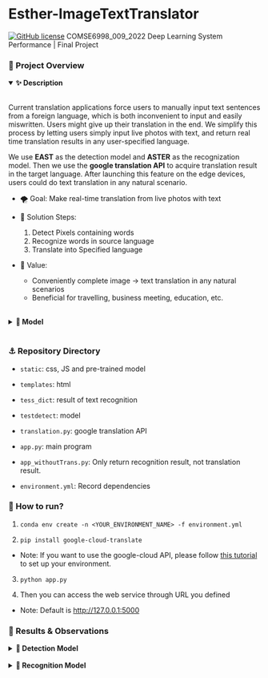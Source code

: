# Esther-ImageTextTranslator

[![GitHub license](https://img.shields.io/github/license/Naereen/StrapDown.js.svg)](https://github.com/Naereen/StrapDown.js/blob/master/LICENSE)
COMSE6998_009_2022 Deep Learning System Performance | Final Project

###  🌟 Project Overview



<details open>
<summary>
 <strong>✨ Description</strong>
</summary>
  
<br/>
  
Current translation applications force users to manually input text sentences from a foreign language, which is both inconvenient to input and easily miswritten. Users might give up their translation in the end. We simplify this process by letting users simply input live photos with text, and return real time translation results in any user-specified language. 
  
We use **EAST** as the detection model and **ASTER** as the recognization model. Then we use the **google translation API** to acquire translation result in the target language. After launching this feature on the edge devices, users could do text translation in any natural scenario. 

  
  - 🌪 Goal: Make real-time translation from live photos with text
  
  - 💫 Solution Steps:
    1. Detect Pixels containing words
    2. Recognize words in source language
    3. Translate into Specified language
  
  - 🌊 Value:
    - Conveniently complete image -> text translation in any natural scenarios
    - Beneficial for travelling, business meeting, education, etc.
  
</details>

<br/>

<details >
<summary>
 <strong>🍻 Model</strong>
</summary>
  

 <details open>
 <summary>
  <strong>☕️ Model Architecture</strong>
 </summary>
<img width="505" alt="demo" src="https://user-images.githubusercontent.com/63638608/167324908-2a0f45db-e54e-49d1-8f8b-478175fb3358.png">


 </details>

 <br/>


 <details open>
 <summary>
  <strong>🧊 Detector Model</strong>
 </summary>

<img width="505" alt="demo" src="https://user-images.githubusercontent.com/63638608/167324951-57312e67-993a-4e50-879b-985ac1589b03.png">
  
- We use the **EAST** model as the text detector. It has three part, a feature extractor stem, a feature-merging branch and an output layer. The trick here is to do **concatenation along the channel axis to make the feature map more thick and deep**. In feature extractor stem, it first extract a small part and then larger it until forth of the original size in f1. 
  
- Then in merging branch, the upper layer’s output is unpooled and concat with smaller lower layer output until it is deep enough. Finally it output score map, text boxes, text rotation angle and text quadrangle coordinates. By using well-defined loss, It could examine different size, different direction text.


 </details>
 
 <br/>


 <details open>
 <summary>
  <strong>🍰 Recognizor Model</strong>
 </summary>

<img width="505" alt="demo" src="https://user-images.githubusercontent.com/63638608/167324972-e42b063c-7f47-4f07-9dfb-d5d11728015e.png">

- We use **ASTER model** as the word recognizer. ASTER is the combination of two networks: <u>The Rectification Network</u> and the <u>Text Recognition Network</u>. The Rectification Network first resize the network, and use the localization network to predict control points, Then use them to do Thin-Plate-Spline transformation and generate grids and perform sampling to get the rectified image.
  
- The text recognition network received the rectified input from the rectification network, and use the Seq-to-Seq model to solve the recognition problem. The encoder part convert the feature map to feature sequence, and uses a Bidirectional LSTM to capture the long time dependencies between two directions. The decoder part uses the attention based seq-to-seq to capture output, and use the log-softmax to select bidirectional results with higher score.

  
 </details>

</details>

<br/>


### ⚓️ Repository Directory

- `static`: css, JS and pre-trained model

- `templates`: html

- `tess_dict`: result of text recognition

- `testdetect`: model

- `translation.py`: google translation API

- `app.py`: main program

- `app_withoutTrans.py`: Only return recognition result, not translation result.

- `environment.yml`: Record dependencies


### 🚀 How to run?

1. `conda env create -n <YOUR_ENVIRONMENT_NAME> -f environment.yml`

2. `pip install google-cloud-translate`

 - Note: If you want to use the google-cloud API, please follow [this tutorial](https://cloud.google.com/translate/docs/setup) to set up your environment. 

3. `python app.py`

4. Then you can access the web service through URL you defined 
 
 - Note: Default is http://127.0.0.1:5000


### 🌾 Results & Observations

<details >
<summary>
 <strong>🌼 Detection Model</strong>
</summary>
 
  <img width="505" alt="demo" src="https://user-images.githubusercontent.com/63638608/167321711-24f7fa7b-410c-41f6-bef3-ea789ad0ac8b.png">

  💐 Observations:
 
 - Among all models, using either precision, recall or F1 score as the evaluation metrix, EAST is always the superior than other models.
 
 - In terms of speed, EAST is also the fastest model among all.
 
 - Counter-intuitively, there is no clear relationship between accuracy and speed.
 

</details>

<br/>


<details >
<summary>
 <strong>🌸 Recognition Model</strong>
</summary>
  <img width="505" alt="demo" src="https://user-images.githubusercontent.com/63638608/167321711-24f7fa7b-410c-41f6-bef3-ea789ad0ac8b.png">

  💐 Observations:
 
 - Aster is both the most accurate model, but has the largest throughput on both ICDAR-2013 & ICDAR-2015 datasets.
 
 - Model performance is not stable on different dataset, so there is no 'BEST' model.
 
 - There is no clear relationship between model accuracy and throughput.
 

</details>

<br/>





